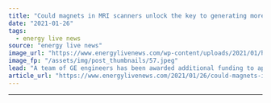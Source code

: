 ```yaml
---
title: "Could magnets in MRI scanners unlock the key to generating more wind energy?"
date: "2021-01-26"
tags: 
  - energy live news
source: "energy live news"
image_url: "https://www.energylivenews.com/wp-content/uploads/2021/01/haliade_x_newsroom_image_5.jpeg"
image_fp: "/assets/img/post_thumbnails/57.jpeg"
lead: "A team of GE engineers has been awarded additional funding to apply decades of healthcare experience to develop a more powerful superconducting generator for offshore wind turbines"
article_url: "https://www.energylivenews.com/2021/01/26/could-magnets-in-mri-scanners-unlock-the-key-to-generating-more-wind-energy/"
---
```


---
